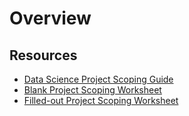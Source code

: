 # Overview


## Resources

- [Data Science Project Scoping Guide](https://dsapp.uchicago.edu/home/resources/data-science-project-scoping-guide/)
- [Blank Project Scoping Worksheet](https://drive.google.com/file/d/0B_ed_9pdovgDMVVkSVhNdTFTMms/view)
- [Filled-out Project Scoping Worksheet](http://dssg.uchicago.edu/wp-content/uploads/2016/10/Project-Scoping-Worksheet-Elections.pdf)
